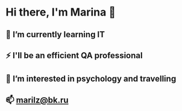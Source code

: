 # Hi there, I'm Marina  👋

## 🌱 I’m currently learning IT 
## ⚡ I'll be an efficient QA professional
## 🙂 I’m interested in psychology and travelling
## 📫 marilz@bk.ru
